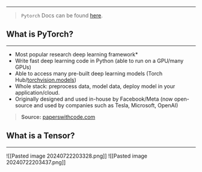 

---

>`Pytorch` Docs can be found [here](https://pytorch.org/docs/stable/index.html).

## What is PyTorch?
---

- Most popular research deep learning framework*
- Write fast deep learning code in Python (able to run on a GPU/many GPUs)
- Able to access many pre-built deep learning models (Torch Hub/[torchvision.models](https://pytorch.org/vision/0.9/models.html))
- Whole stack: preprocess data, model data, deploy model in your application/cloud.
- Originally designed and used in-house by Facebook/Meta (now open-source and used by companies such as Tesla, Microsoft, OpenAI)
> **Source:** [paperswithcode.com](https://paperswithcode.com/trends)

## What is a Tensor?
---

![[Pasted image 20240722203328.png]]
![[Pasted image 20240722203437.png]]

 
